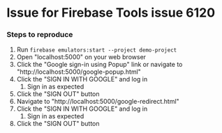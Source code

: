 # Issue for Firebase Tools issue 6120

### Steps to reproduce

1. Run `firebase emulators:start --project demo-project`
2. Open "localhost:5000" on your web browser
3. Click the "Google sign-in using Popup" link or navigate to "http://localhost:5000/google-popup.html"
4. Click the "SIGN IN WITH GOOGLE" and log in
   1. Sign in as expected
5. Click the "SIGN OUT" button
6. Navigate to "http://localhost:5000/google-redirect.html"
7. Click the "SIGN IN WITH GOOGLE" and log in
   1. Sign in as expected
8. Click the "SIGN OUT" button
